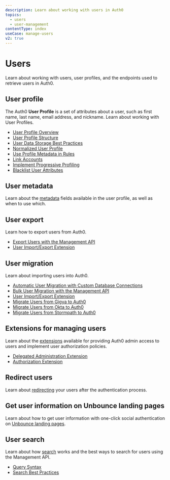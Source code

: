 ```yaml
---
description: Learn about working with users in Auth0
topics:
  - users
  - user-management
contentType: index
useCase: manage-users
v2: true
---
```


# Users

Learn about working with users, user profiles, and the endpoints used to retrieve users in Auth0.

## User profile

The Auth0 **User Profile** is a set of attributes about a user, such as first name, last name, email address, and nickname. Learn about working with User Profiles.

* [User Profile Overview](/users/concepts/overview-user-profile)
* [User Profile Structure](/users/references/user-profile-structure)
* [User Data Storage Best Practices](/users/references/user-data-storage-best-practices)
* [Normalized User Profile](/users/normalized)
* [Use Profile Metadata in Rules](/rules/metadata-in-rules)
* [Link Accounts](/link-accounts)
* [Implement Progressive Profiling](/users/guides/implement-progressive-profiling)
* [Blacklist User Attributes](/security/blacklisting-attributes)

## User metadata

Learn about the [metadata](/metadata) fields available in the user profile, as well as when to use which.

## User export

Learn how to export users from Auth0.

* [Export Users with the Management API](/users/references/search-best-practices#user-export)
* [User Import/Export Extension](/extensions/user-import-export)

## User migration

Learn about importing users into Auth0.

* [Automatic User Migration with Custom Database Connections](/users/migrations/automatic)
* [Bulk User Migration with the Management API](/users/migrations/bulk-import)
* [User Import/Export Extension](/extensions/user-import-export)
* [Migrate Users from Gigya to Auth0](/users/migrations/gigya)
* [Migrate Users from Okta to Auth0](/users/migrations/okta)
* [Migrate Users from Stormpath to Auth0](/users/migrations/stormpath)

## Extensions for managing users

Learn about the [extensions](/extensions) available for providing Auth0 admin access to users and implement user authorization policies.

* [Delegated Administration Extension](/extensions/delegated-admin/v3)
* [Authorization Extension](/extensions/authorization-extension/v2)

## Redirect users

Learn about [redirecting](/users/redirecting-users) your users after the authentication process. 

## Get user information on Unbounce landing pages

Learn about how to get user information with one-click social authentication on [Unbounce landing pages](/users/guides/get-user-information-with-unbounce-landing-pages). 

## User search

Learn about how [search](/users/search/v3) works and the best ways to search for users using the Management API.

* [Query Syntax](/users/search/v3/query-syntax)
* [Search Best Practices](/users/references/search-best-practices)

